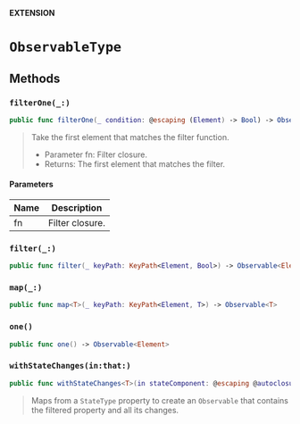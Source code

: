 **EXTENSION**

# `ObservableType`

## Methods
### `filterOne(_:)`

```swift
public func filterOne(_ condition: @escaping (Element) -> Bool) -> Observable<Element>
```

> Take the first element that matches the filter function.
>
> - Parameter fn: Filter closure.
> - Returns: The first element that matches the filter.

#### Parameters

| Name | Description |
| ---- | ----------- |
| fn | Filter closure. |

### `filter(_:)`

```swift
public func filter(_ keyPath: KeyPath<Element, Bool>) -> Observable<Element>
```

### `map(_:)`

```swift
public func map<T>(_ keyPath: KeyPath<Element, T>) -> Observable<T>
```

### `one()`

```swift
public func one() -> Observable<Element>
```

### `withStateChanges(in:that:)`

```swift
public func withStateChanges<T>(in stateComponent: @escaping @autoclosure () -> KeyPath<Element, T>, that componentProperty: @escaping @autoclosure () -> KeyPath<T, Bool>) -> Observable<T>
```

> Maps from a `StateType` property to create an `Observable` that contains the filtered property and all its changes.
